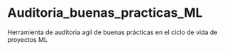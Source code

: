# Auditoria_buenas_practicas_ML
Herramienta de auditoria agil de buenas prácticas en el ciclo de vida de proyectos ML
